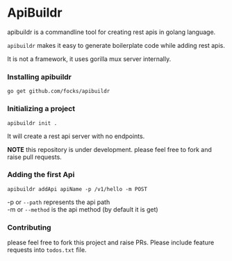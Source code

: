 # ApiBuildr

apibuildr is a commandline tool for creating rest apis in golang language. 

`apibuildr` makes it easy to generate boilerplate code while adding rest apis.


It is not a framework, it uses gorilla mux server internally. 

### Installing apibuildr

```
go get github.com/focks/apibuildr
```

### Initializing a project

```
apibuildr init .
```
It will create a rest api server with no endpoints. 

**NOTE** this repository is under development. please feel free to fork and raise pull requests.


### Adding the first Api

```shell
apibuildr addApi apiName -p /v1/hello -m POST 
```

-p or `--path` represents the api path  <br/>
-m or `--method` is the api method (by default it is get)


### Contributing 
please feel free to fork this project and raise PRs. Please include feature requests into `todos.txt` file.
